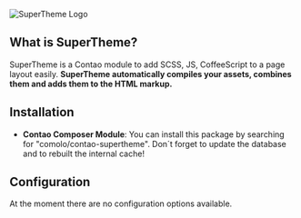 ![SuperTheme Logo](https://raw.github.com/comolo/contao-supertheme/master/docs/logo-supertheme.png)


## What is SuperTheme?
SuperTheme is a Contao module to add SCSS, JS, CoffeeScript to a page layout easily. **SuperTheme automatically compiles your assets, combines them and adds them to the HTML markup.**


## Installation
*  **Contao Composer Module**: You can install this package by searching for "comolo/contao-supertheme". Don´t forget to update the database and to rebuilt the internal cache!


## Configuration
At the moment there are no configuration options available.